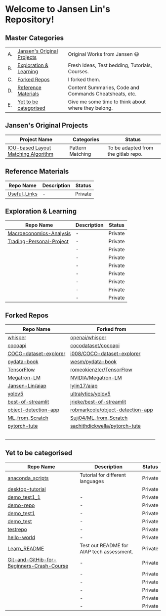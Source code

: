# __Welcome to Jansen Lin's Repository!__

## __Master Categories__

| | | | 
|-|-|-|
|A.|[Jansen's Original Projects](#jansens-original-projects)| Original Works from Jansen :smiley: |
|B.|[Exploration & Learning](#exploration--learning)| Fresh Ideas, Test bedding, Tutorials, Courses. |
|C.|[Forked Repos](#forked-repos)| I forked them. |
|D.|[Reference Materials](#reference-materials)| Content Summaries, Code and Commands Cheatsheats, etc. |
|E.|[Yet to be categorised](#yet-to-be-categorised)|Give me some time to think about where they belong.|

## Jansen's Original Projects

|Project Name|Categories|Status|
|---------|----------|------|
|[IOU-based Layout Matching Algorithm]()|Pattern Matching<br>|To be adapted from the gitlab repo.|


## Reference Materials

|Repo Name|Description|Status|
|---------|-----------|------|
|[Useful_Links](https://github.com/Jansen-Lin/Useful_Links)|-|Private|


## Exploration & Learning

|Repo Name|Description|Status|
|---------|-----------|------|
|[Macroeconomics-Analysis](https://github.com/Jansen-Lin/Macroeconomics-Analysis)|-|Private|
|[Trading-Personal-Project](https://github.com/Jansen-Lin/Trading-Personal-Project)|-|Private|
|[]()|-|Private|
|[]()|-|Private|
|[]()|-|Private|
|[]()|-|Private|
|[]()|-|Private|
|[]()|-|Private|
|[]()|-|Private|

## Forked Repos

|Repo Name|Forked from|
|---------|-----------|
|[whisper](https://github.com/Jansen-Lin/whisper)|[openai/whisper](https://github.com/openai/whisper)|
|[cocoapi](https://github.com/Jansen-Lin/cocoapi)|[cocodataset/cocoapi](https://github.com/cocodataset/cocoapi)|
|[COCO-dataset-explorer](https://github.com/Jansen-Lin/COCO-dataset-explorer)|[i008/COCO-dataset-explorer](https://github.com/i008/COCO-dataset-explorer)|
|[pydata-book](https://github.com/Jansen-Lin/pydata-book)|[wesm/pydata-book](https://github.com/wesm/pydata-book)|
|[TensorFlow](https://github.com/Jansen-Lin/TensorFlow)|[romeokienzler/TensorFlow](https://github.com/romeokienzler/TensorFlow)|
|[Megatron-LM](https://github.com/Jansen-Lin/Megatron-LM)|[NVIDIA/Megatron-LM](https://github.com/NVIDIA/Megatron-LM)|
|[Jansen-Lin/aiap](https://github.com/Jansen-Lin/aiap)|[lylin17/aiap](https://github.com/lylin17/aiap)|
|[yolov5](https://github.com/Jansen-Lin/yolov5)|[ultralytics/yolov5](https://github.com/ultralytics/yolov5)|
|[best-of-streamlit](https://github.com/Jansen-Lin/best-of-streamlit)|[jrieke/best-of-streamlit](https://github.com/jrieke/best-of-streamlit)|
|[object-detection-app](https://github.com/Jansen-Lin/object-detection-app)|[robmarkcole/object-detection-app](https://github.com/robmarkcole/object-detection-app)|
|[ML_from_Scratch](https://github.com/Jansen-Lin/ML_from_Scratch)|[Suji04/ML_from_Scratch](https://github.com/Suji04/ML_from_Scratch)|
|[pytorch-tute](https://github.com/Jansen-Lin/pytorch-tute)|[sachithdickwella/pytorch-tute](https://github.com/sachithdickwella/pytorch-tute)|
|[]()|[]()|
|[]()|[]()|
|[]()|[]()|
|[]()|[]()|
|[]()|[]()|


## Yet to be categorised

|Repo Name|Description|Status|
|---------|-----------|------|
|[anaconda_scripts](https://github.com/Jansen-Lin/anaconda_scripts)|Tutorial for different languages|Private|
|[desktop-tutorial](https://github.com/Jansen-Lin/desktop-tutorial)||Private|
|[demo_test1_1](https://github.com/Jansen-Lin/demo_test1_1)|-|Private|
|[demo-repo](https://github.com/Jansen-Lin/demo-repo)|-|Private|
|[demo_test1](https://github.com/Jansen-Lin/demo_test1)|-|Private|
|[demo_test](https://github.com/Jansen-Lin/demo_test)|-|Private|
|[testrepo](https://github.com/Jansen-Lin/testrepo)|-|Private|
|[hello-world](https://github.com/Jansen-Lin/hello-world)|-|Private|
|[Learn_README](https://github.com/Jansen-Lin/Learn_README)|Test out README for AIAP tech assessment.|Private|
|[Git-and-GitHib-for-Beginners-Crash-Course](https://github.com/Jansen-Lin/Git-and-GitHib-for-Beginners-Crash-Course)|-|Private|
|[]()|-|Private|
|[]()|-|Private|
|[]()|-|Private|
|[]()|-|Private|
|[]()|-|Private|

<!-- ## Data Analytics / Data Science / Machine Learning / Artificial Intelligence


## Environmental


## Finance -->



